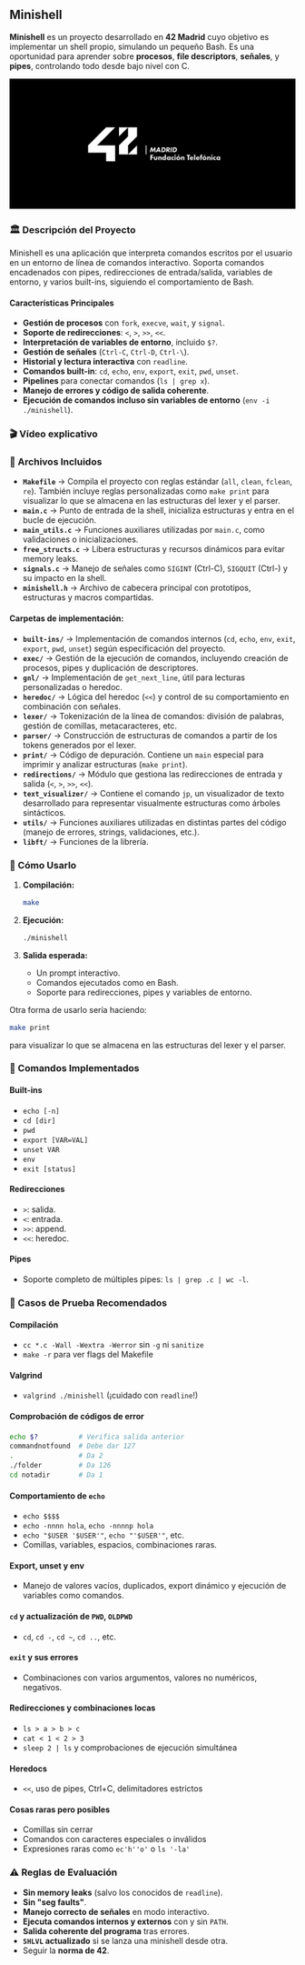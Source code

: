## Minishell

**Minishell** es un proyecto desarrollado en **42 Madrid** cuyo objetivo es implementar un shell propio, simulando un pequeño Bash. Es una oportunidad para aprender sobre **procesos**, **file descriptors**, **señales**, y **pipes**, controlando todo desde bajo nivel con C.

![Logo 42 Madrid](42-Madrid.jpeg)

### 🏛️ Descripción del Proyecto

Minishell es una aplicación que interpreta comandos escritos por el usuario en un entorno de línea de comandos interactivo. Soporta comandos encadenados con pipes, redirecciones de entrada/salida, variables de entorno, y varios built-ins, siguiendo el comportamiento de Bash.

#### Características Principales

- **Gestión de procesos** con `fork`, `execve`, `wait`, y `signal`.
- **Soporte de redirecciones**: `<`, `>`, `>>`, `<<`.
- **Interpretación de variables de entorno**, incluido `$?`.
- **Gestión de señales** (`Ctrl-C`, `Ctrl-D`, `Ctrl-\`).
- **Historial y lectura interactiva** con `readline`.
- **Comandos built-in**: `cd`, `echo`, `env`, `export`, `exit`, `pwd`, `unset`.
- **Pipelines** para conectar comandos (`ls | grep x`).
- **Manejo de errores y código de salida coherente**.
- **Ejecución de comandos incluso sin variables de entorno** (`env -i ./minishell`).

### 🎬 Vídeo explicativo







### 📁 Archivos Incluidos

- **`Makefile`** → Compila el proyecto con reglas estándar (`all`, `clean`, `fclean`, `re`). También incluye reglas personalizadas como `make print` para visualizar lo que se almacena en las estructuras del lexer y el parser.
- **`main.c`** → Punto de entrada de la shell, inicializa estructuras y entra en el bucle de ejecución.
- **`main_utils.c`** → Funciones auxiliares utilizadas por `main.c`, como validaciones o inicializaciones.
- **`free_structs.c`** → Libera estructuras y recursos dinámicos para evitar memory leaks.
- **`signals.c`** → Manejo de señales como `SIGINT` (Ctrl-C), `SIGQUIT` (Ctrl-\) y su impacto en la shell.
- **`minishell.h`** → Archivo de cabecera principal con prototipos, estructuras y macros compartidas.

#### Carpetas de implementación:

- **`built-ins/`** → Implementación de comandos internos (`cd`, `echo`, `env`, `exit`, `export`, `pwd`, `unset`) según especificación del proyecto.
- **`exec/`** → Gestión de la ejecución de comandos, incluyendo creación de procesos, pipes y duplicación de descriptores.
- **`gnl/`** → Implementación de `get_next_line`, útil para lecturas personalizadas o heredoc.
- **`heredoc/`** → Lógica del heredoc (`<<`) y control de su comportamiento en combinación con señales.
- **`lexer/`** → Tokenización de la línea de comandos: división de palabras, gestión de comillas, metacaracteres, etc.
- **`parser/`** → Construcción de estructuras de comandos a partir de los tokens generados por el lexer.
- **`print/`** → Código de depuración. Contiene un `main` especial para imprimir y analizar estructuras (`make print`).
- **`redirections/`** → Módulo que gestiona las redirecciones de entrada y salida (`<`, `>`, `>>`, `<<`).
- **`text_visualizer/`** → Contiene el comando `jp`, un visualizador de texto desarrollado para representar visualmente estructuras como árboles sintácticos.
- **`utils/`** → Funciones auxiliares utilizadas en distintas partes del código (manejo de errores, strings, validaciones, etc.).
- **`libft/`** → Funciones de la librería.

### 🚀 Cómo Usarlo

1. **Compilación:**
   ```bash
   make
   ```

2. **Ejecución:**
   ```bash
   ./minishell
   ```

3. **Salida esperada:**
   - Un prompt interactivo.
   - Comandos ejecutados como en Bash.
   - Soporte para redirecciones, pipes y variables de entorno.

Otra forma de usarlo sería haciendo:
   ```bash
   make print
   ```
para visualizar lo que se almacena en las estructuras del lexer y el parser.

### 🔧 Comandos Implementados

#### Built-ins
- `echo [-n]`
- `cd [dir]`
- `pwd`
- `export [VAR=VAL]`
- `unset VAR`
- `env`
- `exit [status]`

#### Redirecciones
- `>`: salida.
- `<`: entrada.
- `>>`: append.
- `<<`: heredoc.

#### Pipes
- Soporte completo de múltiples pipes: `ls | grep .c | wc -l`.

### 🧪 Casos de Prueba Recomendados

#### Compilación
- `cc *.c -Wall -Wextra -Werror` sin `-g` ni `sanitize`
- `make -r` para ver flags del Makefile

#### Valgrind
- `valgrind ./minishell` (¡cuidado con `readline`!)

#### Comprobación de códigos de error
```bash
echo $?          # Verifica salida anterior
commandnotfound  # Debe dar 127
.                # Da 2
./folder         # Da 126
cd notadir       # Da 1
```

#### Comportamiento de `echo`
- `echo $$$$`
- `echo -nnnn hola`, `echo -nnnnp hola`
- `echo "$USER '$USER'"`, `echo "'$USER'"`, etc.
- Comillas, variables, espacios, combinaciones raras.

#### Export, unset y env
- Manejo de valores vacíos, duplicados, export dinámico y ejecución de variables como comandos.

#### `cd` y actualización de `PWD`, `OLDPWD`
- `cd`, `cd -`, `cd ~`, `cd ..`, etc.

#### `exit` y sus errores
- Combinaciones con varios argumentos, valores no numéricos, negativos.

#### Redirecciones y combinaciones locas
- `ls > a > b > c`
- `cat < 1 < 2 > 3`
- `sleep 2 | ls` y comprobaciones de ejecución simultánea

#### Heredocs
- `<<`, uso de pipes, Ctrl+C, delimitadores estrictos

#### Cosas raras pero posibles
- Comillas sin cerrar
- Comandos con caracteres especiales o inválidos
- Expresiones raras como `ec'h''o'` o `ls '-la'`

### ⚠️ Reglas de Evaluación

- **Sin memory leaks** (salvo los conocidos de `readline`).
- **Sin "seg faults"**.
- **Manejo correcto de señales** en modo interactivo.
- **Ejecuta comandos internos y externos** con y sin `PATH`.
- **Salida coherente del programa** tras errores.
- **`SHLVL` actualizado** si se lanza una minishell desde otra.
- Seguir la **norma de 42**.
